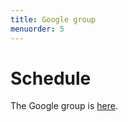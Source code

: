 ```yaml
---
title: Google group
menuorder: 5
---
```


<script>window.location.href = "$group$";</script>

Schedule
========

The Google group is [here](\$group\$).
